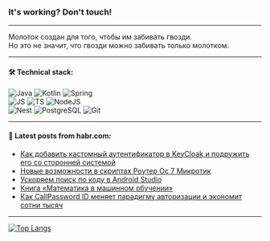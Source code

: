### It's working? Don't touch!

---
Молоток создан для того, чтобы им забивать гвозди. <br>
Но это не значит, что гвозди можно забивать только молотком.

---

#### 🛠️ Technical stack:

![Java](https://img.shields.io/badge/Java-informational?logo=Oracle&style=flat&logoColor=white&color=FF4500)
![Kotlin](https://img.shields.io/badge/Kotlin-informational?logo=Kotlin&style=flat&logoColor=white&color=774D97)
![Spring](https://img.shields.io/badge/SpringBoot-informational?logo=SpringBoot&style=flat&logoColor=white&color=6DB33F) <br>
![JS](https://img.shields.io/badge/JS-informational?logo=javaScript&style=flat&logoColor=black&color=F7Df1E)
![TS](https://img.shields.io/badge/TypeScript-informational?logo=typeScript&style=flat&logoColor=black&color=0667A8)
![NodeJS](https://img.shields.io/badge/NodeJS-informational?logo=node.js&style=flat&logoColor=white&color=70A760) <br>
![Nest](https://img.shields.io/badge/NestJS-informational?logo=NestJS&style=flat&logoColor=white&color=E0234E)
![PostgreSQL](https://img.shields.io/badge/PostgreSQL-informational?logo=PostgreSQL&style=flat&logoColor=white&color=DAA520)
![Git](https://img.shields.io/badge/Git-informational?logo=git&style=flat&logoColor=white&color=778899)

___

#### 💬 Latest posts from habr.com:

<!-- BLOG-POST-LIST:START -->
- [Как добавить кастомный аутентификатор в KeyCloak и подружить его со сторонней системой](https://habr.com/ru/companies/k2tech/articles/759600/?utm_source=habrahabr&utm_medium=rss&utm_campaign=759600)
- [Новые возможности в скриптах Роутер Ос 7 Микротик](https://habr.com/ru/articles/759564/?utm_source=habrahabr&utm_medium=rss&utm_campaign=759564)
- [Ускоряем поиск по коду в Android Studio](https://habr.com/ru/companies/ozontech/articles/759480/?utm_source=habrahabr&utm_medium=rss&utm_campaign=759480)
- [Книга «Математика в машинном обучении»](https://habr.com/ru/companies/piter/articles/757616/?utm_source=habrahabr&utm_medium=rss&utm_campaign=757616)
- [Как CallPassword ID меняет парадигму авторизации и экономит сотни тысяч](https://habr.com/ru/articles/759492/?utm_source=habrahabr&utm_medium=rss&utm_campaign=759492)
<!-- BLOG-POST-LIST:END -->

---
[![Top Langs](https://github-readme-stats-git-master-advtsetting-gmailcom.vercel.app/api/top-langs/?username=zloylis&langs_count=10&hide_title=false&title_color=e6edf3&size_weight=0.5&count_weight=0.5&layout=compact&hide_border=true&theme=dracula)](https://github.com/zloylis)

<!-- ![GitHub stats](https://github-readme-stats-git-master-advtsetting-gmailcom.vercel.app/api?username=zloylis&show_icons=true&hide_border=true&theme=dracula&hide_title=true&include_all_commits=true&count_private=true&hide=contribs&hide_rank=true) -->
